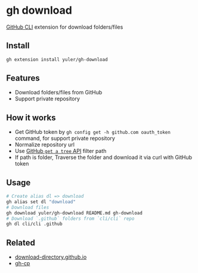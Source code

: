 # gh download

[GitHub CLI] extension for download folders/files

## Install

```bash
gh extension install yuler/gh-download
```

## Features

- Download folders/files from GitHub
- Support private repository

## How it works

- Get GitHub token by `gh config get -h github.com oauth_token` command, for support private repository
- Normalize repository url
- Use [GitHub `get a tree` API] filter path
- If path is folder, Traverse the folder and download it via curl with GitHub token

## Usage

```bash
# Create alias dl => download
gh alias set dl "download"
# Download files
gh download yuler/gh-download README.md gh-download
# Download `.github` folders from `cli/cli` repo
gh dl cli/cli .github
```

## Related

- [download-directory.github.io]
- [gh-cp]

<!-- Links -->

[github cli]: https://github.com/cli/cli
[download-directory.github.io]: https://download-directory.github.io/
[gh-cp]: https://github.com/mislav/gh-cp
[github `get a tree` api]: https://docs.github.com/en/rest/reference/git#get-a-tree
